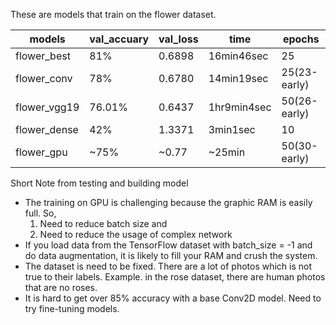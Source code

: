 
These are models that train on the flower dataset.


|models                  |val_accuary    |val_loss       |time       |epochs         |
|------------------------|---------------|---------------|-----------|---------------|
|flower_best             | 81%           |0.6898         |16min46sec |25             |
|flower_conv             | 78%           |0.6780         |14min19sec |25(23-early)   |
|flower_vgg19            | 76.01%        |0.6437         |1hr9min4sec|50(26-early)   |
|flower_dense            | 42%           |1.3371         |3min1sec   |10             |
|flower_gpu              | ~75%          |~0.77          |~25min     |50(30-early)   |

Short Note from testing and building model
* The training on GPU is challenging because the graphic RAM is easily full. So,
    1. Need to reduce batch size and 
    2. Need to reduce the usage of complex network
* If you load data from the TensorFlow dataset with batch_size = -1 and do data augmentation, it is likely to fill your RAM and crush the system.
* The dataset is need to be fixed. There are a lot of photos which is not true to their labels. Example. in the rose dataset, there are human photos that are no roses.
* It is hard to get over 85% accuracy with a base Conv2D model. Need to try fine-tuning models.  
